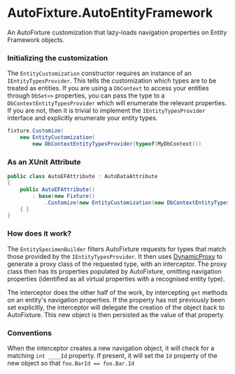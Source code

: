 AutoFixture.AutoEntityFramework
===============================

An AutoFixture customization that lazy-loads navigation properties on Entity Framework objects.

### Initializing the customization

The `EntityCustomization` constructor requires an instance of an `IEntityTypesProvider`. This tells the customization which types are to be treated as entities. If you are using a `DbContext` to access your entities through `DbSet<>` properties, you can pass the type to a `DbContextEntityTypesProvider` which will enumerate the relevant properties. If you are not, then it is trivial to implement the `IEntityTypesProvider` interface and explicitly enumerate your entity types.

```C#
fixture.Customize(
    new EntityCustomization(
        new DbContextEntityTypesProvider(typeof(MyDbContext)))
```

### As an XUnit Attribute

```C#
public class AutoEFAttribute : AutoDataAttribute
{
    public AutoEFAttribute()
        : base(new Fixture()
            .Customize(new EntityCustomization(new DbContextEntityTypesProvider(typeof(MyDbContext)))))
    { }
}
```

### How does it work?

The `EntitySpecimenBuilder` filters AutoFixture requests for types that match those provided by the `IEntityTypesProvider`. It then uses [DynamicProxy](http://www.castleproject.org/projects/dynamicproxy/) to generate a proxy class of the requested type, with an interceptor. The proxy class then has its properties populated by AutoFixture, omitting navigation properties (identified as all virtual properties with a recognised entity type).

The interceptor does the other half of the work, by intercepting `get` methods on an entity's navigation properties. If the property has not previously been set explicitly, the interceptor will delegate the creation of the object back to AutoFixture. This new object is then persisted as the value of that property.

### Conventions

When the interceptor creates a new navigation object, it will check for a matching `int ____Id` property. If present, it will set the `Id` property of the new object so that `foo.BarId == foo.Bar.Id`

